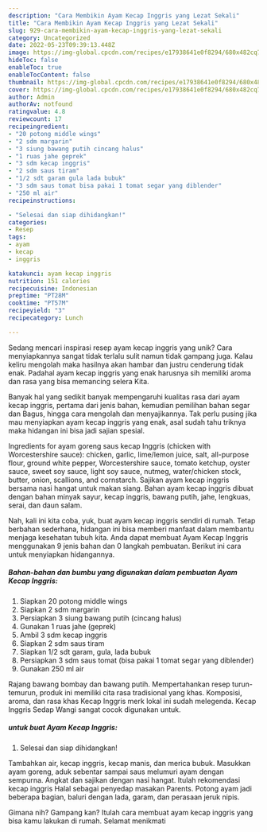 ```yaml
---
description: "Cara Membikin Ayam Kecap Inggris yang Lezat Sekali"
title: "Cara Membikin Ayam Kecap Inggris yang Lezat Sekali"
slug: 929-cara-membikin-ayam-kecap-inggris-yang-lezat-sekali
category: Uncategorized
date: 2022-05-23T09:39:13.448Z
image: https://img-global.cpcdn.com/recipes/e17938641e0f8294/680x482cq70/ayam-kecap-inggris-foto-resep-utama.jpg
hideToc: false
enableToc: true
enableTocContent: false
thumbnail: https://img-global.cpcdn.com/recipes/e17938641e0f8294/680x482cq70/ayam-kecap-inggris-foto-resep-utama.jpg
cover: https://img-global.cpcdn.com/recipes/e17938641e0f8294/680x482cq70/ayam-kecap-inggris-foto-resep-utama.jpg
author: Admin
authorAv: notfound
ratingvalue: 4.8
reviewcount: 17
recipeingredient:
- "20 potong middle wings"
- "2 sdm margarin"
- "3 siung bawang putih cincang halus"
- "1 ruas jahe geprek"
- "3 sdm kecap inggris"
- "2 sdm saus tiram"
- "1/2 sdt garam gula lada bubuk"
- "3 sdm saus tomat bisa pakai 1 tomat segar yang diblender"
- "250 ml air"
recipeinstructions:

- "Selesai dan siap dihidangkan!"
categories:
- Resep
tags:
- ayam
- kecap
- inggris

katakunci: ayam kecap inggris 
nutrition: 151 calories
recipecuisine: Indonesian
preptime: "PT28M"
cooktime: "PT57M"
recipeyield: "3"
recipecategory: Lunch

---
```





Sedang mencari inspirasi resep ayam kecap inggris yang unik? Cara menyiapkannya sangat tidak terlalu sulit namun tidak gampang juga. Kalau keliru mengolah maka hasilnya akan hambar dan justru cenderung tidak enak. Padahal ayam kecap inggris yang enak harusnya sih memiliki aroma dan rasa yang bisa memancing selera Kita.





Banyak hal yang sedikit banyak mempengaruhi kualitas rasa dari ayam kecap inggris, pertama dari jenis bahan, kemudian pemilihan bahan segar dan Bagus, hingga cara mengolah dan menyajikannya. Tak perlu pusing jika mau menyiapkan ayam kecap inggris yang enak,      asal sudah tahu triknya maka hidangan ini bisa jadi sajian spesial.














Ingredients for ayam goreng saus kecap Inggris (chicken with Worcestershire sauce): chicken, garlic, lime/lemon juice, salt, all-purpose flour, ground white pepper, Worcestershire sauce, tomato ketchup, oyster sauce, sweet soy sauce, light soy sauce, nutmeg, water/chicken stock, butter, onion, scallions, and cornstarch. Sajikan ayam kecap inggris bersama nasi hangat untuk makan siang. Bahan ayam kecap inggris dibuat dengan bahan minyak sayur, kecap inggris, bawang putih, jahe, lengkuas, serai, dan daun salam.






Nah, kali ini kita coba, yuk, buat ayam kecap inggris sendiri di rumah. Tetap berbahan sederhana, hidangan ini bisa memberi manfaat dalam membantu menjaga kesehatan tubuh kita. Anda dapat membuat Ayam Kecap Inggris menggunakan 9 jenis bahan dan 0 langkah pembuatan. Berikut ini cara untuk menyiapkan hidangannya.

<!--inarticleads1-->

##### Bahan-bahan dan bumbu yang digunakan dalam pembuatan Ayam Kecap Inggris:

1. Siapkan 20 potong middle wings
1. Siapkan 2 sdm margarin
1. Persiapkan 3 siung bawang putih (cincang halus)
1. Gunakan 1 ruas jahe (geprek)
1. Ambil 3 sdm kecap inggris
1. Siapkan 2 sdm saus tiram
1. Siapkan 1/2 sdt garam, gula, lada bubuk
1. Persiapkan 3 sdm saus tomat (bisa pakai 1 tomat segar yang diblender)
1. Gunakan 250 ml air


Rajang bawang bombay dan bawang putih. Mempertahankan resep turun-temurun, produk ini memiliki cita rasa tradisional yang khas. Komposisi, aroma, dan rasa khas Kecap Inggris merk lokal ini sudah melegenda. Kecap Inggris Sedap Wangi sangat cocok digunakan untuk. 

<!--inarticleads2-->

#####  untuk buat Ayam Kecap Inggris:


1. Selesai dan siap dihidangkan!

Tambahkan air, kecap inggris, kecap manis, dan merica bubuk. Masukkan ayam goreng, aduk sebentar sampai saus melumuri ayam dengan sempurna. Angkat dan sajikan dengan nasi hangat. Itulah rekomendasi kecap inggris Halal sebagai penyedap masakan Parents. Potong ayam jadi beberapa bagian, baluri dengan lada, garam, dan perasaan jeruk nipis. 

Gimana nih? Gampang kan? Itulah cara membuat ayam kecap inggris yang bisa kamu lakukan di rumah. Selamat menikmati
